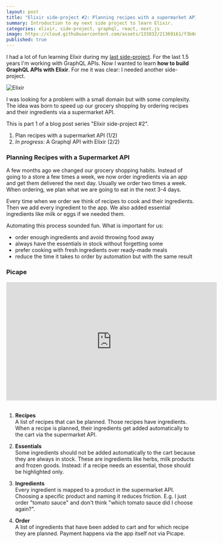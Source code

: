 ```yaml
---
layout: post
title: "Elixir side-project #2: Planning recipes with a supermarket API (1/2)"
summary: Introduction to my next side project to learn Elixir.
categories: elixir, side-project, graphql, react, next.js
image: https://cloud.githubusercontent.com/assets/133832/21369161/f3b8dae6-c705-11e6-8f9e-2195ebb85a95.png
published: true
---
```


I had a lot of fun learning Elixir during my [last side-project](/post/learning-elixir-first-side-project). For the last 1.5 years I'm working with GraphQL APIs. Now I wanted to learn **how to build GraphQL APIs with Elixir**. For me it was clear: I needed another side-project. 

![Elixir](https://user-images.githubusercontent.com/133832/30913316-0c1fa90e-a390-11e7-8aba-54d4dbdf658f.png)

I was looking for a problem with a small domain but with some complexity. The idea was born to speed up our grocery shopping by ordering recipes and their ingredients via a supermarket API. 

This is part 1 of a blog post series "Elixir side-project #2".
1. Plan recipes with a supermarket API (1/2)
2. *In progress:* A Graphql API with Elixir (2/2)

### Planning Recipes with a Supermarket API
A few months ago we changed our grocery shopping habits. Instead of going to a store a few times a week, we now order ingredients via an app and get them delivered the next day. Usually we order two times a week. When ordering, we plan what we are going to eat in the next 3-4 days.  
 
Every time when we order we think of recipes to cook and their ingredients. Then we add every ingredient to the app. We also added essential ingredients like milk or eggs if we needed them. 

Automating this process sounded fun. What is important for us:
* order enough ingredients and avoid throwing food away
* always have the essentials in stock without forgetting some
* prefer cooking with fresh ingredients over ready-made meals
* reduce the time it takes to order by automation but with the same result

### Picape
<div class="video-container"><iframe width="560" height="315" src="https://www.youtube.com/embed/qhtsn7rZClQ" frameborder="0" allowfullscreen></iframe></div>
<br />

1. **Recipes**<br /> 
A list of recipes that can be planned. Those recipes have ingredients. When a recipe is planned, their ingredients get added automatically to the cart via the supermarket API.  

2. **Essentials**<br />
Some ingredients should not be added automatically to the cart because they are always in stock. These are ingredients like herbs, milk products and frozen goods. Instead: if a recipe needs an essential, those should be highlighted only.  

3. **Ingredients**<br />
Every ingredient is mapped to a product in the supermarket API. Choosing a specific product and naming it reduces friction. E.g. I just order "tomato sauce" and don't think "which tomato sauce did I choose again?".   

4. **Order**<br />
A list of ingredients that have been added to cart and for which recipe they are planned. Payment happens via the app itself not via Picape.
